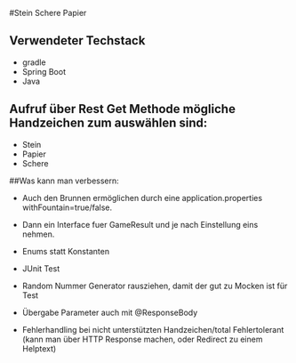 #Stein Schere Papier

## Verwendeter Techstack
- gradle
- Spring Boot
- Java

## Aufruf über Rest Get Methode mögliche Handzeichen zum auswählen sind:
- Stein
- Papier
- Schere


##Was kann man verbessern:

- Auch den Brunnen ermöglichen durch eine application.properties withFountain=true/false.
- Dann ein Interface fuer GameResult und je nach Einstellung eins nehmen. 

- Enums statt Konstanten

- JUnit Test 

- Random Nummer Generator rausziehen, damit der gut zu Mocken ist für Test

- Übergabe Parameter auch mit @ResponseBody

- Fehlerhandling bei nicht unterstützten Handzeichen/total Fehlertolerant (kann man über HTTP Response machen, oder Redirect zu einem Helptext)

